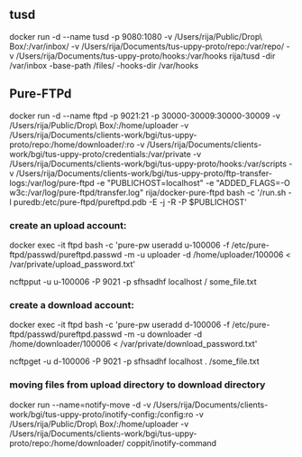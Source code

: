 ## tusd

docker run -d --name tusd -p 9080:1080 -v /Users/rija/Public/Drop\ Box/:/var/inbox/  -v /Users/rija/Documents/tus-uppy-proto/repo:/var/repo/ -v /Users/rija/Documents/tus-uppy-proto/hooks:/var/hooks rija/tusd -dir /var/inbox -base-path /files/ -hooks-dir /var/hooks


## Pure-FTPd

docker run -d --name ftpd -p 9021:21 -p 30000-30009:30000-30009 -v /Users/rija/Public/Drop\ Box/:/home/uploader -v /Users/rija/Documents/clients-work/bgi/tus-uppy-proto/repo:/home/downloader/:ro -v /Users/rija/Documents/clients-work/bgi/tus-uppy-proto/credentials:/var/private -v /Users/rija/Documents/clients-work/bgi/tus-uppy-proto/hooks:/var/scripts -v /Users/rija/Documents/clients-work/bgi/tus-uppy-proto/ftp-transfer-logs:/var/log/pure-ftpd -e "PUBLICHOST=localhost" -e "ADDED_FLAGS=-O w3c:/var/log/pure-ftpd/transfer.log" rija/docker-pure-ftpd bash -c '/run.sh -l puredb:/etc/pure-ftpd/pureftpd.pdb -E -j -R -P $PUBLICHOST'


### create an upload account:

docker exec -it ftpd bash -c 'pure-pw useradd u-100006 -f /etc/pure-ftpd/passwd/pureftpd.passwd -m -u uploader -d /home/uploader/100006  < /var/private/upload_password.txt'

ncftpput -u u-100006 -P 9021 -p sfhsadhf localhost / some_file.txt

### create a download account:

docker exec -it ftpd bash -c 'pure-pw useradd d-100006 -f /etc/pure-ftpd/passwd/pureftpd.passwd -m -u downloader -d /home/downloader/100006  < /var/private/download_password.txt'

ncftpget -u d-100006 -P 9021 -p sfhsadhf localhost . /some_file.txt


### moving files from upload directory to download directory

docker run --name=notify-move -d  -v /Users/rija/Documents/clients-work/bgi/tus-uppy-proto/inotify-config:/config:ro -v /Users/rija/Public/Drop\ Box/:/home/uploader -v /Users/rija/Documents/clients-work/bgi/tus-uppy-proto/repo:/home/downloader/ coppit/inotify-command
